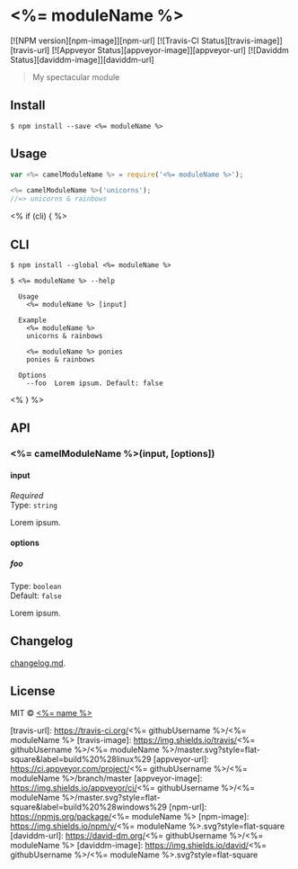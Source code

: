 # <%= moduleName %>

[![NPM version][npm-image]][npm-url] [![Travis-CI Status][travis-image]][travis-url] [![Appveyor Status][appveyor-image]][appveyor-url] [![Daviddm Status][daviddm-image]][daviddm-url]

> My spectacular module


## Install

```
$ npm install --save <%= moduleName %>
```


## Usage

```js
var <%= camelModuleName %> = require('<%= moduleName %>');

<%= camelModuleName %>('unicorns');
//=> unicorns & rainbows
```
<% if (cli) { %>


## CLI

```
$ npm install --global <%= moduleName %>
```
```
$ <%= moduleName %> --help

  Usage
    <%= moduleName %> [input]

  Example
    <%= moduleName %>
    unicorns & rainbows

    <%= moduleName %> ponies
    ponies & rainbows

  Options
    --foo  Lorem ipsum. Default: false
```
<% } %>


## API

### <%= camelModuleName %>(input, [options])

#### input

*Required*  
Type: `string`

Lorem ipsum.

#### options

##### foo

Type: `boolean`  
Default: `false`

Lorem ipsum.


## Changelog

[changelog.md](./changelog.md).


## License

MIT © [<%= name %>](<%= website %>)


[travis-url]: https://travis-ci.org/<%= githubUsername %>/<%= moduleName %>
[travis-image]: https://img.shields.io/travis/<%= githubUsername %>/<%= moduleName %>/master.svg?style=flat-square&label=build%20%28linux%29
[appveyor-url]: https://ci.appveyor.com/project/<%= githubUsername %>/<%= moduleName %>/branch/master
[appveyor-image]: https://img.shields.io/appveyor/ci/<%= githubUsername %>/<%= moduleName %>/master.svg?style=flat-square&label=build%20%28windows%29
[npm-url]: https://npmjs.org/package/<%= moduleName %>
[npm-image]: https://img.shields.io/npm/v/<%= moduleName %>.svg?style=flat-square
[daviddm-url]: https://david-dm.org/<%= githubUsername %>/<%= moduleName %>
[daviddm-image]: https://img.shields.io/david/<%= githubUsername %>/<%= moduleName %>.svg?style=flat-square
